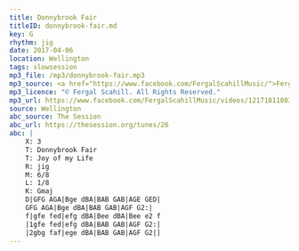 ```yaml
---
title: Donnybrook Fair
titleID: donnybrook-fair.md
key: G
rhythm: jig
date: 2017-04-06
location: Wellington
tags: slowsession 
mp3_file: /mp3/donnybrook-fair.mp3
mp3_source: <a href="https://www.facebook.com/FergalScahillMusic/">Fergal Scahill</a>, member of <a href="http://www.webanjo3.com/">We Banjo 3</a>
mp3_licence: "© Fergal Scahill. All Rights Reserved."
mp3_url: https://www.facebook.com/FergalScahillMusic/videos/1217181108378222/
source: Wellington
abc_source: The Session
abc_url: https://thesession.org/tunes/26
abc: |
    X: 3
    T: Donnybrook Fair
    T: Joy of my Life
    R: jig
    M: 6/8
    L: 1/8
    K: Gmaj
    D|GFG AGA|Bge dBA|BAB GAB|AGE GED|
    GFG AGA|Bge dBA|BAB GAB|AGF G2:|
    f|gfe fed|efg dBA|Bee dBA|Bee e2 f
    |1gfe fed|efg dBA|BAB GAB|AGF G2:|
    |2gbg faf|ege dBA|BAB GAB|AGF G2|]
---
```


